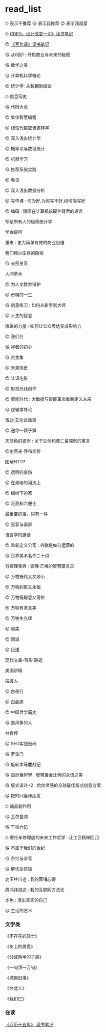 # read\_list

🙄 表示不推荐
😘 表示我推荐
😍 表示我超爱

🙄 [《IDEO，设计改变一切》读书笔记][1]

😍  [《写作课》读书笔记][2]

😘 从0到1 : 开启商业与未来的秘密

😘 数学之美

😘 计算机科学概论

😍 统计学: 从数据到结论

🙄 信息简史

😘 代码大全

😍 集体智慧编程

😍 线性代数应该这样学

😍 深入浅出统计学

😍 概率论与数理统计

😍 机器学习

😘 推荐系统实践

😍 看见

😍 深入浅出数据分析

😍 写作课 : 何为好,为何写不好,如何能写好

😍 编码 : 隐匿在计算机软硬件背后的语言

写给所有人的极简统计学

学会提问

重来 : 更为简单有效的商业思维

我们赖以生存的隐喻

😘 亲密关系

人间草木

😍 为人文教育辩护

😍 奇特的一生

😘 刻意练习 : 如何从新手到大师

😍 人生的智慧

演讲的力量 : 如何让公众表达变成影响力

😍 我们仨

😘 禅者的初心

😘 贵生集

😍 未来简史

😍 认识电影

😍 影视光线创作

😍 智能时代 : 大数据与智能革命重新定义未来

😘 逻辑学导论

伍迪·艾伦谈话录

😍 送你一颗子弹

天蓝色的彼岸 : 关于生命和死亡最深刻的寓言

😍史蒂夫·乔布斯传

图解HTTP

😍 透明的哀伤

😍 在黑暗的河流上

😍 槭树下的家

😍 月亮和六便士

最重要的事，只有一件

😍 黑客与画家

语言学的邀请

😍 重新定义公司 : 谷歌是如何运营的

😘 世界美术名作二十讲

穷查理宝典 : 查理·芒格的智慧箴言录

😍 万物既伟大又渺小

😍 万物刹那又永恒

😍 万物既聪慧又奇妙

😍 万物有灵且美

😍 万物生光辉

😍 谈美

😍 围城

😍 目送

现代文库-背影·踪迹

美国讲稿

摆渡人

😍 白夜行

😍 白鹿原

😍 中国哲学简史

😘 追风筝的人

林肯传

😍  SEO实战密码

😘 罗生门

😘 旋转木马鏖战记

😘 設計幾何學 : 發現黃金比例的永恆之美

😘 版式设计+2 : 给你灵感的全球最佳版式创意方案

😘 把时间当作朋友

🙄 诚品副作用

😘 瓦尔登湖

😘 干校六记

🙄 摩托车修理店的未来工作哲学 : 让工匠精神回归

😘 不属于我们的世纪

😘 杂忆与杂写

😘 解忧杂货店

史玉柱自述 : 我的营销心得

周鸿祎自述 : 我的互联网方法论

本色 : 活出真实的自己

😘 生活的艺术






### 文学类
《不存在的骑士》

《树上的男爵》

《分成两半的子爵》

《一句顶一万句》

《城南旧事》

《台北人》

《我们仨》




### 在读

[《万历十五年》 读书笔记][3]

[1]:	https://github.com/hacksman/read_list/blob/master/%E3%80%8AIDEO%EF%BC%8C%E8%AE%BE%E8%AE%A1%E6%94%B9%E5%8F%98%E4%B8%80%E5%88%87%E3%80%8B%E8%AF%BB%E4%B9%A6%E7%AC%94%E8%AE%B0.md
[2]:	https://github.com/hacksman/read_list/blob/master/%E3%80%8A%E5%86%99%E4%BD%9C%E8%AF%BE%E3%80%8B%E8%AF%BB%E4%B9%A6%E7%AC%94%E8%AE%B0.md
[3]:	https://github.com/hacksman/read_list/blob/master/%E3%80%8A%E4%B8%87%E5%8E%86%E5%8D%81%E4%BA%94%E5%B9%B4%E3%80%8B%E8%AF%BB%E4%B9%A6%E7%AC%94%E8%AE%B0.md